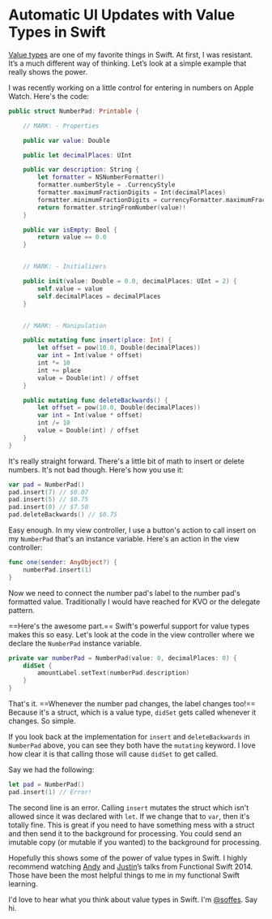 # Automatic UI Updates with Value Types in Swift

[Value types](https://developer.apple.com/swift/blog/?id=10) are one of my favorite things in Swift. At first, I was resistant. It’s a much different way of thinking. Let’s look at a simple example that really shows the power.

I was recently working on a little control for entering in numbers on Apple Watch. Here's the code:

``` swift
public struct NumberPad: Printable {

    // MARK: - Properties

    public var value: Double

    public let decimalPlaces: UInt

    public var description: String {
        let formatter = NSNumberFormatter()
        formatter.numberStyle = .CurrencyStyle
        formatter.maximumFractionDigits = Int(decimalPlaces)
        formatter.minimumFractionDigits = currencyFormatter.maximumFractionDigits
        return formatter.stringFromNumber(value)!
    }

    public var isEmpty: Bool {
        return value == 0.0
    }


    // MARK: - Initializers

    public init(value: Double = 0.0, decimalPlaces: UInt = 2) {
        self.value = value
        self.decimalPlaces = decimalPlaces
    }


    // MARK: - Manipulation

    public mutating func insert(place: Int) {
        let offset = pow(10.0, Double(decimalPlaces))
        var int = Int(value * offset)
        int *= 10
        int += place
        value = Double(int) / offset
    }

    public mutating func deleteBackwards() {
        let offset = pow(10.0, Double(decimalPlaces))
        var int = Int(value * offset)
        int /= 10
        value = Double(int) / offset
    }
}
```

It's really straight forward. There's a little bit of math to insert or delete numbers. It's not bad though. Here's how you use it:

``` swift
var pad = NumberPad()
pad.insert(7) // $0.07
pad.insert(5) // $0.75
pad.insert(0) // $7.50
pad.deleteBackwards() // $0.75
```

Easy enough. In my view controller, I use a button's action to call insert on my `NumberPad` that's an instance variable. Here's an action in the view controller:

``` swift
func one(sender: AnyObject?) {
    numberPad.insert(1)
}
```

Now we need to connect the number pad's label to the number pad's formatted value. Traditionally I would have reached for KVO or the delegate pattern.

==Here's the awesome part.== Swift's powerful support for value types makes this so easy. Let's look at the code in the view controller where we declare the `NumberPad` instance variable.

``` swift
private var numberPad = NumberPad(value: 0, decimalPlaces: 0) {
    didSet {
        amountLabel.setText(numberPad.description)
    }
}
```

That's it. ==Whenever the number pad changes, the label changes too!== Because it's a struct, which is a value type, `didSet` gets called whenever it changes. So simple.

If you look back at the implementation for `insert` and `deleteBackwards` in `NumberPad` above, you can see they both have the `mutating` keyword. I love how clear it is that calling those will cause `didSet` to get called.

Say we had the following:

``` swift
let pad = NumberPad()
pad.insert(1) // Error!
```

The second line is an error. Calling `insert` mutates the struct which isn't allowed since it was declared with `let`. If we change that to `var`, then it's totally fine. This is great if you need to have something mess with a struct and then send it to the background for processing. You could send an imutable copy (or mutable if you wanted) to the background for processing.

Hopefully this shows some of the power of value types in Swift. I highly recommend watching [Andy](http://2014.funswiftconf.com/speakers/andy.html) and [Justin](http://2014.funswiftconf.com/speakers/justin.html)’s talks from Functional Swift 2014. Those have been the most helpful things to me in my functional Swift learning.

I'd love to hear what you think about value types in Swift. I'm [@soffes](https://twitter.com/soffes). Say hi.

